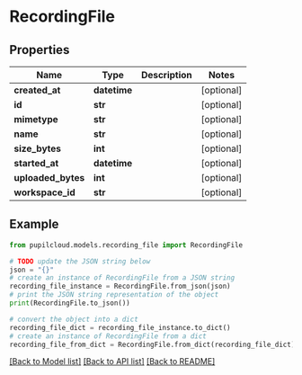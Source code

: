 # RecordingFile


## Properties

Name | Type | Description | Notes
------------ | ------------- | ------------- | -------------
**created_at** | **datetime** |  | [optional] 
**id** | **str** |  | [optional] 
**mimetype** | **str** |  | [optional] 
**name** | **str** |  | [optional] 
**size_bytes** | **int** |  | [optional] 
**started_at** | **datetime** |  | [optional] 
**uploaded_bytes** | **int** |  | [optional] 
**workspace_id** | **str** |  | [optional] 

## Example

```python
from pupilcloud.models.recording_file import RecordingFile

# TODO update the JSON string below
json = "{}"
# create an instance of RecordingFile from a JSON string
recording_file_instance = RecordingFile.from_json(json)
# print the JSON string representation of the object
print(RecordingFile.to_json())

# convert the object into a dict
recording_file_dict = recording_file_instance.to_dict()
# create an instance of RecordingFile from a dict
recording_file_from_dict = RecordingFile.from_dict(recording_file_dict)
```
[[Back to Model list]](../README.md#documentation-for-models) [[Back to API list]](../README.md#documentation-for-api-endpoints) [[Back to README]](../README.md)


